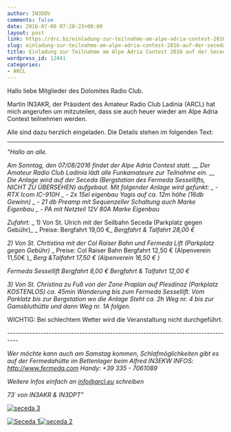 ```yaml
---
author: IN3DOV
comments: false
date: 2016-07-08 07:20:23+00:00
layout: post
link: https://drc.bz/einladung-zur-teilnahme-am-alpe-adria-contest-2016-auf-der-seceda-von-arcl/
slug: einladung-zur-teilnahme-am-alpe-adria-contest-2016-auf-der-seceda-von-arcl
title: Einladung zur Teilnahme am Alpe Adria Contest 2016 auf der Seceda von ARCL.
wordpress_id: 12441
categories:
- ARCL
---
```


Hallo liebe Mitglieder des Dolomites Radio Club.

Martin IN3AKR, der Präsident des Amateur Radio Club Ladinia (ARCL) hat mich angerufen um mitzuteilen, dass sie auch heuer wieder am Alpe Adria Contest teilnehmen werden.

Alle sind dazu herzlich eingeladen. Die Details stehen im folgenden Text:


*********************************


_"Hallo an alle._

_Am Sonntag, den 07/08/2016 findet der Alpe Adria Contest statt. __ Der Amateur Radio Club Ladinia lädt alle Funkamateure zur Teilnahme ein. __ Die Anlage wird auf der Seceda (Bergstation des Fermeda Sessellifts, NICHT ZU ÜBERSEHEN) aufgebaut. __Mit folgender __Anlage wird gefunkt:_
_ - RTX Icom IC-910H_
_ - 2x 15el eigenbau Yagis auf ca. 12m höhe (16db Gewinn)_
_ - 21 db Preamp mit Sequenzeller Schaltung auch Marke Eigenbau_
_ - PA mit Netzteil 12V 80A Marke Eigenbau_

_Zufahrt:_
_ 1) Von St. Ulrich mit der Seilbahn Seceda (Parkplatz gegen Gebühr)_
_ Preise: Bergfahrt 19,00 €_
_Bergfahrt & Talfahrt 28,00 €_

_2) Von St. Chrtistina mit der Col Raiser Bahn und Fermeda Lift (Parkplatz gegen Gebühr)_
_ Preise: Col Raiser Bahn Bergfahrt 12,50 € (Alpenverein 11,50€ )_
_Berg &Talfahrt 17,50 € (Alpenverein 16,50 € )_

_Fermeda Sessellift Bergfahrt 8,00 €_
_Bergfahrt & Talfahrt 12,00 €_

_3) Von St. Christina zu Fuß von der Zone Praplan auf Plesdinaz (Parkplatz KOSTENLOS) ca. 45min Wanderung bis zum_ _Fermeda Sessellift. Vom Parklatz bis zur Bergstation wo die Anlage Steht ca. 2h Weg nr. 4 bis zur Gamsbluthütte und dann Weg nr. 1A folgen._

WICHTIG: Bei schlechtem Wetter wird die Veranstaltung nicht durchgeführt.

_----------------------------------------------------------------------------------_

_Wer möchte kann auch am Samstag kommen, Schlafmöglichkeiten gibt es auf der Fermedahütte im Bettenlager beim Alfred IN3EKW INFOS: http://www.fermeda.com Handy: +39 335 - 7061089_

_Weitere Infos einfach an info@arcl.eu schreiben_

_73´ von IN3AKR & IN3DPT"_

[![seceda 3](https://drc.bz/wp-content/uploads/2015/07/seceda-3.jpg)](https://drc.bz/wp-content/uploads/2015/07/seceda-3.jpg)

[![Seceda 1](https://drc.bz/wp-content/uploads/2015/07/Seceda-1.jpg)](https://drc.bz/wp-content/uploads/2015/07/Seceda-1.jpg)[![seceda 2](https://drc.bz/wp-content/uploads/2015/07/seceda-2.jpg)](https://drc.bz/wp-content/uploads/2015/07/seceda-2.jpg)
